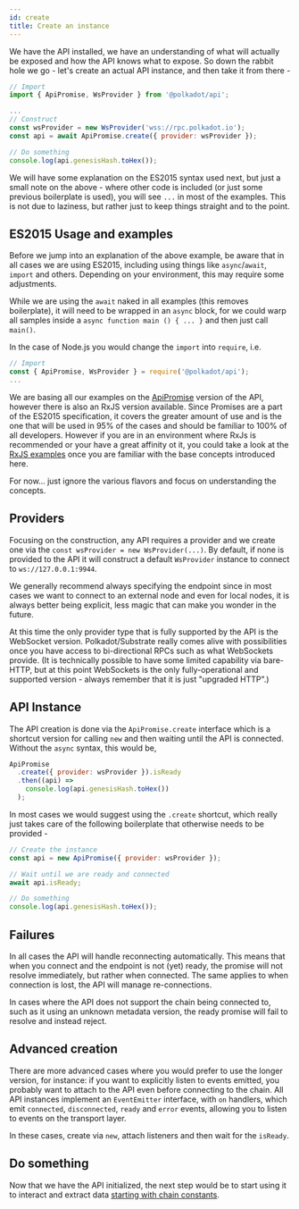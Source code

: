 ```yaml
---
id: create
title: Create an instance
---
```


We have the API installed, we have an understanding of what will actually be exposed and how the API knows what to expose. So down the rabbit hole we go - let's create an actual API instance, and then take it from there -

```js
// Import
import { ApiPromise, WsProvider } from '@polkadot/api';

...
// Construct
const wsProvider = new WsProvider('wss://rpc.polkadot.io');
const api = await ApiPromise.create({ provider: wsProvider });

// Do something
console.log(api.genesisHash.toHex());
```

We will have some explanation on the ES2015 syntax used next, but just a small note on the above - where other code is included (or just some previous boilerplate is used), you will see `...` in most of the examples. This is not due to laziness, but rather just to keep things straight and to the point.

## ES2015 Usage and examples

Before we jump into an explanation of the above example, be aware that in all cases we are using ES2015, including using things like `async`/`await`, `import` and others. Depending on your environment, this may require some adjustments.

While we are using the `await` naked in all examples (this removes boilerplate), it will need to be wrapped in an `async` block, for we could warp all samples inside a `async function main () { ... }` and then just call `main()`.

In the case of Node.js you would change the `import` into `require`, i.e.

```js
// Import
const { ApiPromise, WsProvider } = require('@polkadot/api');
...
```

We are basing all our examples on the [ApiPromise](../examples/promise) version of the API, however there is also an RxJS version available. Since Promises are a part of the ES2015 specification, it covers the greater amount of use and is the one that will be used in 95% of the cases and should be familiar to 100% of all developers. However if you are in an environment where RxJs is recommended or your have a great affinity ot it, you could take a look at the [RxJS examples](../examples/rx) once you are familiar with the base concepts introduced here.

For now... just ignore the various flavors and focus on understanding the concepts.

## Providers

Focusing on the construction, any API requires a provider and we create one via the `const wsProvider = new WsProvider(...)`. By default, if none is provided to the API it will construct a default `WsProvider` instance to connect to `ws://127.0.0.1:9944`.

We generally recommend always specifying the endpoint since in most cases we want to connect to an external node and even for local nodes, it is always better being explicit, less magic that can make you wonder in the future.

At this time the only provider type that is fully supported by the API is the WebSocket version. Polkadot/Substrate really comes alive with possibilities once you have access to bi-directional RPCs such as what WebSockets provide. (It is technically possible to have some limited capability via bare-HTTP, but at this point WebSockets is the only fully-operational and supported version - always remember that it is just "upgraded HTTP".)

## API Instance

The API creation is done via the `ApiPromise.create` interface which is a shortcut version for calling `new` and then waiting until the API is connected. Without the `async` syntax, this would be,

```js
ApiPromise
  .create({ provider: wsProvider }).isReady
  .then((api) =>
    console.log(api.genesisHash.toHex())
  );
```

In most cases we would suggest using the `.create` shortcut, which really just takes care of the following boilerplate that otherwise needs to be provided -

```js
// Create the instance
const api = new ApiPromise({ provider: wsProvider });

// Wait until we are ready and connected
await api.isReady;

// Do something
console.log(api.genesisHash.toHex());
```

## Failures

In all cases the API will handle reconnecting automatically. This means that when you connect and the endpoint is not (yet) ready, the promise will not resolve immediately, but rather when connected. The same applies to when connection is lost, the API will manage re-connections.

In cases where the API does not support the chain being connected to, such as it using an unknown metadata version, the ready promise will fail to resolve and instead reject.

## Advanced creation

There are more advanced cases where you would prefer to use the longer version, for instance: if you want to explicitly listen to events emitted, you probably want to attach to the API even before connecting to the chain. All API instances implement an `EventEmitter` interface, with `on` handlers, which emit `connected`, `disconnected`, `ready` and `error` events, allowing you to listen to events on the transport layer.

In these cases, create via `new`, attach listeners and then wait for the `isReady`.

## Do something

Now that we have the API initialized, the next step would be to start using it to interact and extract data [starting with chain constants](api.consts.md).
